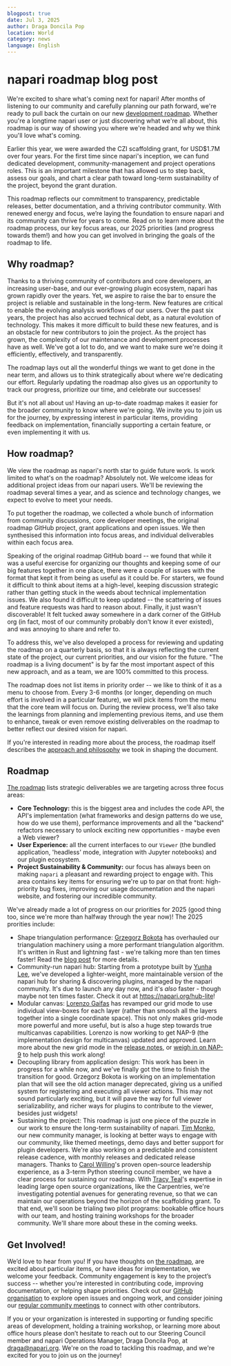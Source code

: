 ```yaml
---
blogpost: true
date: Jul 3, 2025
author: Draga Doncila Pop
location: World
category: news
language: English
---
```


# napari roadmap blog post

We're excited to share what's coming next for napari! After months of listening
to our community and carefully planning our path forward, we're ready to pull
back the curtain on our new [development roadmap](https://napari.org/stable/roadmaps/active_roadmap.html). 
Whether you're a longtime napari user or just discovering what we're all about,
this roadmap is our way of showing you where we're headed and why we
think you'll love what's coming.

Earlier this year, we were awarded the CZI scaffolding grant, for USD$1.7M over 
four years. For the first time since napari's inception, we can fund dedicated 
development, community-management and project operations roles. This is an important 
milestone that has allowed us to step back, assess our goals, and chart a clear 
path toward long-term sustainability of the project, beyond the grant duration.

This roadmap reflects our commitment to transparency, predictable releases, better 
documentation, and a thriving contributor community. With renewed energy and focus, 
we’re laying the foundation to ensure napari and its community can thrive for years 
to come. Read on to learn more about the roadmap process, our key focus areas, our 
2025 priorities (and progress towards them!) and how you can get involved in 
bringing the goals of the roadmap to life.

## Why roadmap?

Thanks to a thriving community of contributors and core developers, an increasing
 user-base, and our ever-growing plugin ecosystem, napari has grown rapidly over the years.
Yet, we aspire to raise the bar to ensure the project is reliable and
sustainable in the long-term. New features are critical to enable the evolving analysis
workflows of our users. Over the past six years, the project has also accrued technical debt,
as a natural evolution of technology. This makes it more difficult to build these new features,
and is an obstacle for new contributors to join the project. As the project has grown, the
complexity of our maintenance and development processes have as well. We've got a lot to do,
and we want to make sure we're doing it efficiently, effectively, and transparently.

The roadmap lays out all the wonderful things we want to get done in the near term,
and allows us to think strategically about where we're dedicating our effort.
Regularly updating the roadmap also gives us an opportunity to track our progress,
prioritize our time, and celebrate our successes!

But it's not all about us! Having an up-to-date roadmap makes it easier for the broader
community to know where we're going. We invite you to join us for the journey, by
expressing interest in particular items, providing feedback on implementation, financially
supporting a certain feature, or even implementing it with us.

## How roadmap?

We view the roadmap as napari's north star to guide future work.
Is work limited to what's on the roadmap? Absolutely not. We welcome ideas
for additional project ideas from our napari users. We'll be reviewing the
roadmap several times a year, and as science and technology changes, we
expect to evolve to meet your needs.

To put together the roadmap, we collected a whole bunch of information from community
discussions, core developer meetings, the original roadmap GitHub project, grant applications
and open issues. We then synthesised this information into focus areas, and individual
deliverables within each focus area.

Speaking of the original roadmap GitHub board -- we found that while it was a useful exercise
for organizing our thoughts and keeping some of our big features together in one place, there were
a couple of issues with the format that kept it from being as useful as it could be. For starters,
we found it difficult to think about items at a high-level, keeping discussion strategic rather
than getting stuck in the weeds about technical implementation issues. We also found it difficult
to keep updated -- the scattering of issues and feature requests was hard to reason about. Finally,
it just wasn't discoverable! It felt tucked away somewhere in a dark corner of the GitHub org
(in fact, most of our community probably don't know it ever existed), and was annoying to share and refer to.

To address this, we've also developed a process for reviewing and updating the roadmap on a
quarterly basis, so that it is always reflecting the current state of the project, our current
priorities, and our vision for the future. "The roadmap is a living document" is by far the
most important aspect of this new approach, and as a team, we are 100% committed to this process.

The roadmap does not list items in priority order -- we like to think of it as a menu to choose
from. Every 3-6 months (or longer, depending on much effort is involved in a particular feature),
we will pick items from the menu that the core team will focus on. During the review process,
we'll also take the learnings from planning and implementing previous items, and use them to
enhance, tweak or even remove existing deliverables on the roadmap to better reflect our desired vision for napari.

If you're interested in reading more about the process, the roadmap itself describes the
[approach and philosophy](https://napari.org/stable/roadmaps/active_roadmap.html#roadmap-strategy)
we took in shaping the document.  

## Roadmap

[The roadmap](https://napari.org/stable/roadmaps/active_roadmap.html) lists strategic deliverables
we are targeting across three focus areas:

- **Core Technology:** this is the biggest area and includes the code API, the API's implementation
(what frameworks and design patterns do we use, how do we use them), performance improvements and
all the "backend" refactors necessary to unlock exciting new opportunities - maybe even a Web viewer?
- **User Experience:** all the current interfaces to our `Viewer` (the bundled application,
'headless' mode, integration with Jupyter notebooks) and our plugin ecosystem.
- **Project Sustainability & Community:** our focus has always been on making `napari` a pleasant
and rewarding project to engage with. This area contains key items for ensuring we're up to par
on that front: high-priority bug fixes, improving our usage documentation and the napari website,
and fostering our incredible community.

We've already made a lot of progress on our priorities for 2025 (good thing too,
since we're more than halfway through the year now)! The 2025 prorities include:

- Shape triangulation performance: [Grzegorz Bokota](https://github.com/czaki) has
overhauled our triangulation machinery using a more performant triangulation algorithm.
It's written in Rust and lightning fast - we're talking more than ten times faster!
Read the [blog post](https://napari.org/island-dispatch/blog/triangles_speedup_beta.html) for more details.
- Community-run napari hub: Starting from a prototype built by [Yunha Lee](https://github.com/yunhal),
we've developed a lighter-weight, more maintainable version of the napari hub for sharing & discovering
plugins, managed by the napari community. It's due to launch any day now, and it's *also* faster -
though maybe not ten times faster. Check it out at https://napari.org/hub-lite!
-  Modular canvas:  [Lorenzo Gaifas](https://github.com/brisvag) has revamped our grid mode
to use individual view-boxes for each layer (rather than smoosh all the layers together into
a single coordinate space). This not only makes grid-mode more powerful and more useful,
but is also a huge step towards true multicanvas capabilities. Lorenzo is now working to
get NAP-9 (the implementation design for multicanvas) updated and approved. Learn more about
the new grid mode in the [release notes](https://napari.org/stable/release/release_0_6_2.html),
or [weigh in on NAP-9](https://napari.org/stable/naps/9-multiple-canvases.html) to help push this work along!
-  Decoupling library from application design: This work has been in progress for a while now,
and we've finally got the time to finish the transition for good. Grzegorz Bokota is working
on an implementation plan that will see the old action manager deprecated, giving us a
unified system for registering and executing all viewer actions. This may not sound particularly exciting,
but it will pave the way for full viewer serializability, and richer ways for plugins to
contribute to the viewer, besides just widgets!
-  Sustaining the project: This roadmap is just one piece of the puzzle in our work to
ensure the long-term sustainability of napari. [Tim Monko](https://github.com/timmonko),
our new community manager, is looking at better ways to engage with our community, like
themed meetings, demo days and better support for plugin developers. We're also working
on a predictable and consistent release cadence, with monthly releases and dedicated release managers.
Thanks to [Carol Willing](https://github.com/willingc)'s proven open-source leadership
experience, as a 3-term Python steering council member, we have a clear process for
sustaining our roadmap.  With [Tracy Teal](https://github.com/tracykteal)'s expertise
in leading large open source organizations, like the Carpentries, we're investigating
potential avenues for generating revenue, so that we can maintain our operations beyond
the horizon of the scaffolding grant. To that end, we'll soon be trialing two pilot
programs: bookable office hours with our team, and hosting training workshops for
the broader community. We'll share more about these in the coming weeks.

## Get Involved!

We’d love to hear from you! If you have thoughts on [the roadmap](https://napari.org/stable/roadmaps/active_roadmap.html),
are excited about particular items, or have ideas for implementation, we welcome your feedback.
Community engagement is key to the project’s success -- whether you're interested in
contributing code, improving documentation, or helping shape priorities.
Check out our [GitHub organisation](https://github.com/napari) to explore open issues and ongoing work,
and consider joining our [regular community meetings](https://napari.org/stable/community/meeting_schedule.html)
to connect with other contributors.

If you or your organization is interested in supporting or funding specific
areas of development, holding a training workshop, or learning more about office
hours please don’t hesitate to reach out to our Steering Council member and napari
Operations Manager, Draga Doncila Pop, at draga@napari.org. We're on the road to tackling
this roadmap, and we're excited for you to join us on the journey!
